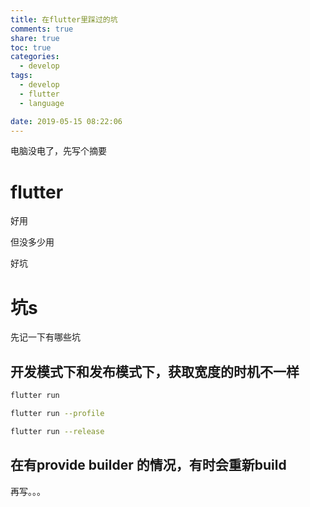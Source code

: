 ```yaml
---
title: 在flutter里踩过的坑
comments: true
share: true
toc: true
categories:
  - develop
tags:
  - develop
  - flutter
  - language

date: 2019-05-15 08:22:06
---
```


电脑没电了，先写个摘要
<!-- more -->  
# flutter

好用

但没多少用

好坑

# 坑s

先记一下有哪些坑

## 开发模式下和发布模式下，获取宽度的时机不一样

```bash
flutter run

flutter run --profile

flutter run --release

```

## 在有provide builder 的情况，有时会重新build

再写。。。